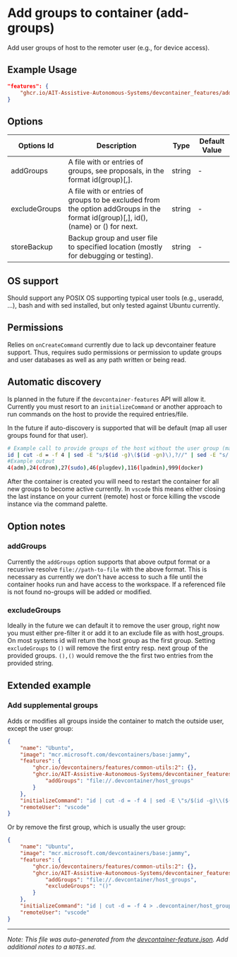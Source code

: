 
# Add groups to container (add-groups)

Add user groups of host to the remoter user (e.g., for device access).

## Example Usage

```json
"features": {
    "ghcr.io/AIT-Assistive-Autonomous-Systems/devcontainer_features/add-groups:0": {}
}
```

## Options

| Options Id | Description | Type | Default Value |
|-----|-----|-----|-----|
| addGroups | A file with or entries of groups, see proposals, in the format id(group)[,]. | string | - |
| excludeGroups | A file with or entries of groups to be excluded from the option addGroups in the format id(group)[,], id(), (name) or () for next. | string | - |
| storeBackup | Backup group and user file to specified location (mostly for debugging or testing). | string | - |

## OS support
Should support any POSIX OS supporting typical user tools (e.g., useradd, ...), bash and with sed installed, but only tested against Ubuntu currently.
## Permissions
Relies on `onCreateCommand` currently due to lack up devcontainer feature support. Thus, requires sudo permissions or permission to update groups and user databases as well as any path written or being read.
## Automatic discovery
Is planned in the future if the `devcontainer-features` API will allow it. Currently you must resort to an `initializeCommand` or another approach to run commands on the host to provide the required entries/file.

In the future if auto-discovery is supported that will be default (map all user groups found for that user).

```sh
# Example call to provide groups of the host without the user group (mapped by common-utils already)
id | cut -d = -f 4 | sed -E "s/$(id -g)\($(id -gn)\),?//" | sed -E "s/,+$//" > .devcontainer/host_groups
#Example output
4(adm),24(cdrom),27(sudo),46(plugdev),116(lpadmin),999(docker)
```

After the container is created you will need to restart the container for all new groups to become active currently.
In `vscode` this means either closing the last instance on your current (remote) host or force killing the vscode instance via the command palette.

## Option notes

### addGroups

Currently the `addGroups` option supports that above output format or a recusrive resolve `file://path-to-file` with the above format. This is necessary as currently we don't have access to such a file until the container hooks run and have access to the workspace. If a referenced file is not found no-groups will be added or modified.

### excludeGroups

Ideally in the future we can default it to remove the user group, right now you must either pre-filter it or add it to an exclude file as with host_groups. On most systems id will return the host group as the first group. Setting `excludeGroups` to `()` will remove the first entry resp. next group of the provided groups. `(),()` would remove the the first two entries from the provided string.

## Extended example


### Add supplemental groups

Adds or modifies all groups inside the container to match the outside user, except the user group:

```json
{
    "name": "Ubuntu",
    "image": "mcr.microsoft.com/devcontainers/base:jammy",
    "features": {
        "ghcr.io/devcontainers/features/common-utils:2": {},
        "ghcr.io/AIT-Assistive-Autonomous-Systems/devcontainer_features/add-groups:0": {
            "addGroups": "file://.devcontainer/host_groups"
        }
    },
    "initializeCommand": "id | cut -d = -f 4 | sed -E \"s/$(id -g)\\($(id -gn)\\),?//\" | sed -E \"s/,+$//\" > .devcontainer/host_groups",
    "remoteUser": "vscode"
}
```

Or by remove the first group, which is usually the user group:

```json
{
    "name": "Ubuntu",
    "image": "mcr.microsoft.com/devcontainers/base:jammy",
    "features": {
        "ghcr.io/devcontainers/features/common-utils:2": {},
        "ghcr.io/AIT-Assistive-Autonomous-Systems/devcontainer_features/add-groups:0": {
            "addGroups": "file://.devcontainer/host_groups",
            "excludeGroups": "()"
        }
    },
    "initializeCommand": "id | cut -d = -f 4 > .devcontainer/host_groups",
    "remoteUser": "vscode"
}
```


---

_Note: This file was auto-generated from the [devcontainer-feature.json](https://github.com/AIT-Assistive-Autonomous-Systems/devcontainer_features/blob/main/src/add-groups/devcontainer-feature.json).  Add additional notes to a `NOTES.md`._
